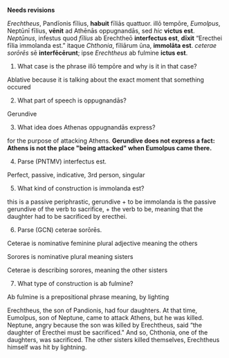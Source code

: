 **Needs revisions**


*Erechtheus*, Pandīonis fīlius, **habuit** fīliās quattuor.
illō tempōre, *Eumolpus*, Neptūnī fīlius, **vēnit** ad Athēnās oppugnandās, sed *hic* **victus est**. 
*Neptūnus*, infestus quod *fīlius* ab Erechtheō **interfectus est**, **dīxit** “Erecthei fīlia immolanda est.”
itaque *Chthonia*, fīliārum ūna, **immolāta est**.
*ceterae sorōrēs* sē **interfēcērunt**; 
 ipse *Erechtheus* ab fulmine **ictus est**.

1. What case is the phrase illō tempōre and why is it in that case?

Ablative because it is talking about the exact moment that something occured

2. What part of speech is oppugnandās?

Gerundive

3. What idea does Athenas oppugnandās express?

for the purpose of attacking Athens. **Gerundive does not express a fact: Athens is not the place "being attacked" when Eumolpus came there.**

4. Parse (PNTMV) interfectus est.

Perfect, passive, indicative, 3rd person, singular

5. What kind of construction is immolanda est?

this is a passive periphrastic, gerundive + to be
immolanda is the passive gerundive of the verb to sacrifice, + the verb to be, meaning that the daughter had to be sacrificed by erecthei.  

6. Parse (GCN) ceterae sorōrēs.

Ceterae is nominative feminine plural adjective  meaning the others

Sorores is nominative plural meaning sisters 

Ceterae is describing sorores, meaning the other sisters

7. What type of construction is ab fulmine?

Ab fulmine is a prepositional phrase meaning, by lighting

Erechtheus, the son of Pandionis, had four daughters.
At that time, Eumolpus, son of Neptune, came to attack Athens, but he was killed.
Neptune, angry because the son was killed by Erechtheus, said “the daughter of Erecthei must be sacrificed." 
And so, Chthonia, one of the daughters, was sacrificed. 
The other sisters killed themselves, Erechtheus himself was hit by lightning.
